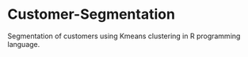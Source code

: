 # Customer-Segmentation
Segmentation of customers using Kmeans clustering in R programming language.
